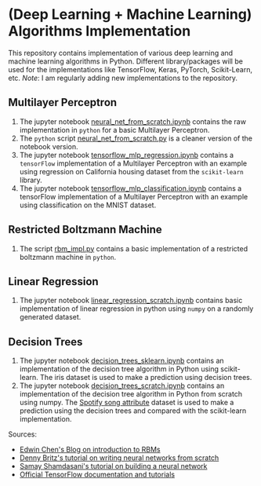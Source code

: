 # (Deep Learning + Machine Learning) Algorithms Implementation
This repository contains implementation of various deep learning and machine learning algorithms in Python. Different library/packages will be used for the implementations like TensorFlow, Keras, PyTorch, Scikit-Learn, etc.
_Note_: I am regularly adding new implementations to the repository.

## Multilayer Perceptron

1. The jupyter notebook [neural_net_from_scratch.ipynb](https://github.com/adityashrm21/Deep-Learning-Algorithms-Implementation/blob/master/Multilayer_Perceptron/neural_net_from_scratch.ipynb) contains the raw implementation in `python` for a basic Multilayer Perceptron.
2. The `python` script [neural_net_from_scratch.py](https://github.com/adityashrm21/Deep-Learning-Algorithms-Implementation/blob/master/Multilayer_Perceptron/neural_net_from_scratch.py) is a cleaner version of the notebook version.
3. The jupyter notebook [tensorflow_mlp_regression.ipynb](https://github.com/adityashrm21/Deep-Learning-Algorithms-Implementation/blob/master/Multilayer_Perceptron/tensorflow_mlp_regression.ipynb) contains a `tensorFlow` implementation of a Multilayer Perceptron with an example using regression on California housing dataset from the `scikit-learn` library.
4. The jupyter notebook [tensorflow_mlp_classification.ipynb](https://github.com/adityashrm21/Deep-Learning-Algorithms-Implementation/blob/master/Multilayer_Perceptron/tensorflow_mlp_classification.ipynb) contains a tensorFlow implementation of a Multilayer Perceptron with an example using classification on the MNIST dataset.

## Restricted Boltzmann Machine

1. The script [rbm_impl.py](https://github.com/adityashrm21/Deep-Learning-Algorithms-Implementation/blob/master/Restricted_Boltzmann_Machines/rbm_impl.py) contains a basic implementation of a restricted boltzmann machine in `python`.

## Linear Regression

1. The jupyter notebook [linear_regression_scratch.ipynb](https://github.com/adityashrm21/Deep-Learning-Algorithms-Implementation/blob/master/Linear_Regression/linear_regression_scratch.ipynb) contains basic implementation of linear regression in python using `numpy` on a randomly generated dataset.

## Decision Trees

1. The jupyter notebook [decision_trees_sklearn.ipynb](https://github.com/adityashrm21/Deep-Learning-Algorithms-Implementation/blob/master/Decision_Trees/decision_trees_sklearn.ipynb) contains an implementation of the decision tree algorithm in Python using scikit-learn. The iris dataset is used to make a prediction using decision trees.
2. The jupyter notebook [decision_trees_scratch.ipynb](https://github.com/adityashrm21/Deep-Learning-Algorithms-Implementation/blob/master/Decision_Trees/decision_tree_scratch.ipynb) contains an implementation of the decision tree algorithm in Python from scratch using numpy. The [Spotify song attribute](https://www.kaggle.com/geomack/spotifyclassification/home) dataset is used to make a prediction using the decision trees and compared with the scikit-learn implementation.


Sources:
- [Edwin Chen's Blog on introduction to RBMs](http://blog.echen.me/2011/07/18/introduction-to-restricted-boltzmann-machines/)
- [Denny Britz's tutorial on writing neural networks from scratch](http://www.wildml.com/2015/09/implementing-a-neural-network-from-scratch/)
- [Samay Shamdasani's tutorial on building a neural network](https://enlight.nyc/projects/neural-network/)
- [Official TensorFlow documentation and tutorials](https://www.tensorflow.org/tutorials/)
